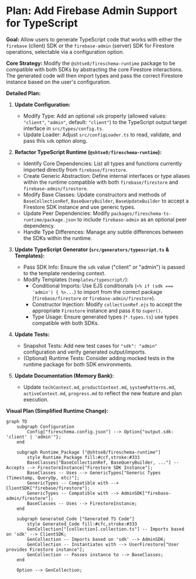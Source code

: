 # Plan: Add Firebase Admin Support for TypeScript

**Goal:** Allow users to generate TypeScript code that works with either the
`firebase` (client) SDK or the `firebase-admin` (server) SDK for Firestore
operations, selectable via a configuration option.

**Core Strategy:** Modify the `@shtse8/fireschema-runtime` package to be
compatible with both SDKs by abstracting the core Firestore interactions. The
generated code will then import types and pass the correct Firestore instance
based on the user's configuration.

**Detailed Plan:**

1. **Update Configuration:**
   - Modify Type: Add an optional `sdk` property (allowed values: `"client"`,
     `"admin"`, default: `"client"`) to the TypeScript output target interface
     in `src/types/config.ts`.
   - Update Loader: Adjust `src/configLoader.ts` to read, validate, and pass
     this `sdk` option along.

2. **Refactor TypeScript Runtime (`@shtse8/fireschema-runtime`):**
   - Identify Core Dependencies: List all types and functions currently imported
     directly from `firebase/firestore`.
   - Create Generic Abstraction: Define internal interfaces or type aliases
     within the runtime compatible with both `firebase/firestore` and
     `firebase-admin/firestore`.
   - Modify Base Classes: Update constructors and methods of
     `BaseCollectionRef`, `BaseQueryBuilder`, `BaseUpdateBuilder` to accept a
     Firestore SDK instance and use generic types.
   - Update Peer Dependencies: Modify
     `packages/fireschema-ts-runtime/package.json` to include `firebase-admin`
     as an optional peer dependency.
   - Handle Type Differences: Manage any subtle differences between the SDKs
     within the runtime.

3. **Update TypeScript Generator (`src/generators/typescript.ts` & Templates):**
   - Pass SDK Info: Ensure the `sdk` value ("client" or "admin") is passed to
     the template rendering context.
   - Modify Templates (`templates/typescript/`):
     - Conditional Imports: Use EJS conditionals
       (`<% if (sdk === 'admin') { %>...`) to import from the correct package
       (`firebase/firestore` or `firebase-admin/firestore`).
     - Constructor Injection: Modify `collectionRef.ejs` to accept the
       appropriate `Firestore` instance and pass it to `super()`.
     - Type Usage: Ensure generated types (`*.types.ts`) use types compatible
       with both SDKs.

4. **Update Tests:**
   - Snapshot Tests: Add new test cases for `"sdk": "admin"` configuration and
     verify generated output/imports.
   - (Optional) Runtime Tests: Consider adding mocked tests in the runtime
     package for both SDK environments.

5. **Update Documentation (Memory Bank):**
   - Update `techContext.md`, `productContext.md`, `systemPatterns.md`,
     `activeContext.md`, `progress.md` to reflect the new feature and plan
     execution.

**Visual Plan (Simplified Runtime Change):**

```mermaid
graph TD
    subgraph Configuration
        Config["fireschema.config.json"] --> Option{"output.sdk: 'client' | 'admin'"};
    end

    subgraph Runtime_Package ["@shtse8/fireschema-runtime"]
        style Runtime_Package fill:#ccf,stroke:#333
        BaseClasses["BaseCollectionRef, BaseQueryBuilder, ..."] -- Accepts --> FirestoreInstance["Firestore SDK Instance"];
        BaseClasses -- Uses --> GenericTypes["Generic Types (Timestamp, QueryOp, etc)"];
        GenericTypes -- Compatible with --> ClientSDK["firebase/firestore"];
        GenericTypes -- Compatible with --> AdminSDK["firebase-admin/firestore"];
        BaseClasses -- Uses --> FirestoreInstance;
    end

    subgraph Generated_Code ["Generated TS Code"]
        style Generated_Code fill:#cfc,stroke:#333
        GenCollection["[collection].collection.ts"] -- Imports based on 'sdk' --> ClientSDK;
        GenCollection -- Imports based on 'sdk' --> AdminSDK;
        GenCollection -- Instantiates with --> UserFirestore["User provides Firestore instance"];
        GenCollection -- Passes instance to --> BaseClasses;
    end

    Option --> GenCollection;
```
